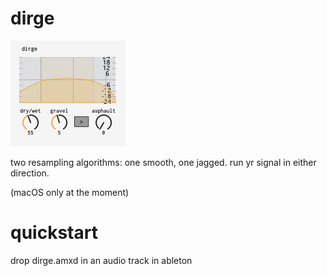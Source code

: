 # dirge

![ss](dirge.png)

two resampling algorithms: one smooth, one jagged. run yr signal in either direction.

(macOS only at the moment)

# quickstart

drop dirge.amxd in an audio track in ableton
